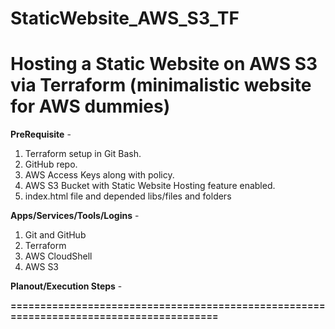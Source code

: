 # StaticWebsite_AWS_S3_TF

Hosting a Static Website on AWS S3 via Terraform 
(minimalistic website for AWS dummies)
===================================================
**PreRequisite** - 
1. Terraform setup in Git Bash.
2. GitHub repo.
3. AWS Access Keys along with policy.
4. AWS S3 Bucket with Static Website Hosting feature enabled.
5. index.html file and depended libs/files and folders

**Apps/Services/Tools/Logins** -
1. Git and GitHub
2. Terraform
3. AWS CloudShell
4. AWS S3

**Planout/Execution Steps** -





**========================================================================================**
